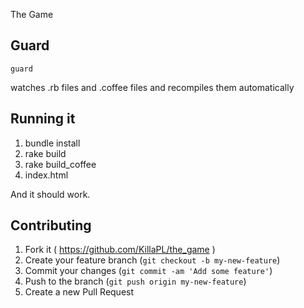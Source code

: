 The Game

## Guard

    guard

watches .rb files and .coffee files and recompiles them automatically

## Running it

1. bundle install
2. rake build
3. rake build_coffee
4. index.html

And it should work.

## Contributing

1. Fork it ( https://github.com/KillaPL/the_game )
2. Create your feature branch (`git checkout -b my-new-feature`)
3. Commit your changes (`git commit -am 'Add some feature'`)
4. Push to the branch (`git push origin my-new-feature`)
5. Create a new Pull Request

